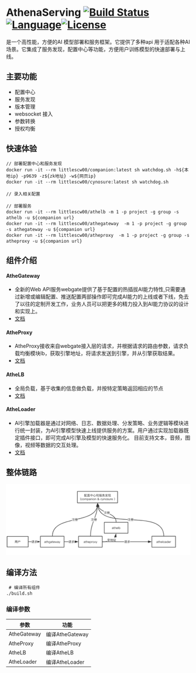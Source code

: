 # AthenaServing [![Build Status](https://travis-ci.com/xfyun/AthenaServing.svg?branch=master)](https://travis-ci.com/xfyun/AthenaServing)[![Language](https://img.shields.io/badge/Language-Go-blue.svg)](https://golang.org/)[![License](https://img.shields.io/badge/License-Apache%202.0-blue.svg)](https://github.com/xfyun/AthenaServing/blob/master/LICENSE)


 是一个高性能，方便的AI 模型部署和服务框架。它提供了多种api 用于适配各种AI场景。它集成了服务发现，配置中心等功能，方便用户训练模型的快速部署与上线。

## 主要功能
 - 配置中心 
 - 服务发现
 - 版本管理
 - websocket 接入
 - 参数转换
 - 授权均衡
 
## 快速体验
```
// 部署配置中心和服务发现
docker run -it --rm littlescw00/companion:latest sh watchdog.sh -h${本地ip} -p9639 -z${zk地址} -w${网页ip}
docker run -it --rm littlescw00/cynosure:latest sh watchdog.sh

// 录入相关配置

// 部署服务
docker run -it --rm littlescw00/athelb -m 1 -p project -g group -s athelb -u ${companion url}
docker run -it --rm littlescw00/athegateway  -m 1 -p project -g group -s athegateway -u ${companion url}
docker run -it --rm littlescw00/atheproxy  -m 1 -p project -g group -s atheproxy -u ${companion url}
```
## 组件介绍
#### AtheGateway
   - 全新的Web API服务webgate提供了基于配置的热插拔AI能力特性,只需要通过新增或编辑配置、推送配置两部操作即可完成AI能力的上线或者下线，免去了以往的定制开发工作，业务人员可以把更多的精力投入到AI能力协议的设计和实现上。 
   - [文档](AtheGateway/doc/README.md) 
#### AtheProxy
   - AtheProxy接收来自webgate接入层的请求，并根据请求的路由参数，请求负载均衡模块lb，获取引擎地址，将请求发送到引擎，并从引擎获取结果。
   - [文档](AtheProxy/README.md) 
#### AtheLB
   - 全局负载，基于收集的信息做负载，并按特定策略返回相应的节点 
   - [文档](/AtheLB/readme.md) 
#### AtheLoader
   - AI引擎加载器是通过对网络、日志、数据处理、分发策略、业务逻辑等模块进行统一封装，为AI引擎模型快速上线提供服务的方案。用户通过实现加载器既定插件接口，即可完成AI引擎及模型的快速服务化。
目前支持文本，音频，图像，视频等数据的交互处理。
   - [文档](AtheLoader/docs/README.md) 
   
## 整体链路
![流程图](pics/workflow.png)
## 编译方法
```
 # 编译所有组件
./build.sh
```

### 编译参数
|参数|功能|
| --- | --- |
|AtheGateway| 编译AtheGateway|
|AtheProxy| 编译AtheProxy|
|AtheLB|编译AtheLB|
|AtheLoader|编译AtheLoader|
